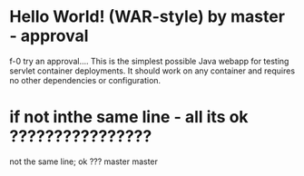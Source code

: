 Hello World! (WAR-style) by master - approval
===============
f-0 try an approval....
This is the simplest possible Java webapp for testing servlet container deployments.  It should work on any container and requires no other dependencies or configuration.





















if not inthe same line - all its ok ????????????????
=======
not the same line; ok ??? master
 master
